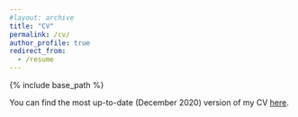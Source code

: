 ```yaml
---
#layout: archive
title: "CV"
permalink: /cv/
author_profile: true
redirect_from:
  - /resume
---
```


{% include base_path %}

You can find the most up-to-date (December 2020) version of my CV [here](https://xfoukas.github.io/files/CV_Foukas.pdf).
